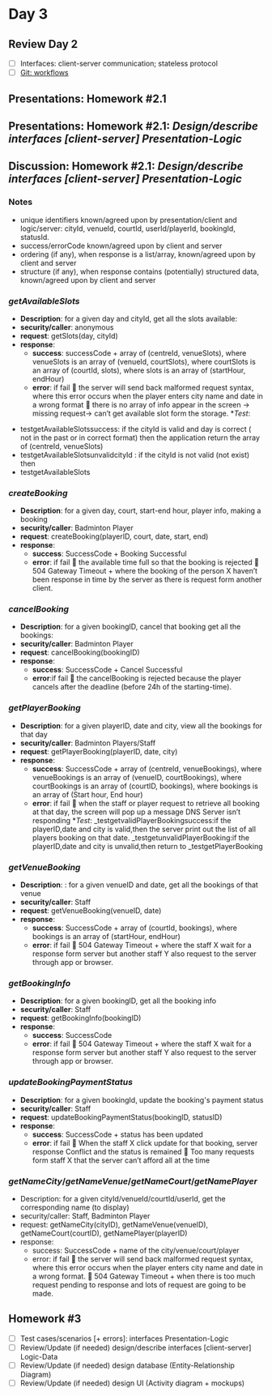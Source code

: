 # Day 3
## Review Day 2
- [ ] Interfaces: client-server communication; stateless protocol
- [ ] [Git: workflows](https://www.atlassian.com/git/tutorials/comparing-workflows)

## Presentations: Homework #2.1
## Presentations: Homework #2.1: _Design/describe interfaces [client-server] Presentation-Logic_

## Discussion: Homework #2.1: _Design/describe interfaces [client-server] Presentation-Logic_

### Notes
* unique identifiers known/agreed upon by presentation/client and 
logic/server: cityId, venueId, courtId, userId/playerId, bookingId, statusId.
* success/errorCode known/agreed upon by client and server
* ordering (if any), when response is a list/array, known/agreed upon by client and server
* structure (if any), when response contains (potentially) structured data,
known/agreed upon by client and server
### _getAvailableSlots_
* __Description__: for a given day and cityId, get all the slots available:
* __security/caller__: anonymous
* __request__: getSlots(day, cityId)
* __response__: 
  * __success__: successCode + array of (centreId, venueSlots), where
venueSlots is an array of (venueId, courtSlots), where
courtSlots is an array of (courtId, slots), where
slots is an array of (startHour, endHour)
  * __error__: if fail
	 the server will send back malformed request syntax, where this error occurs when the player enters city name and date in a wrong format 
	 there is no array of info appear in the screen -> missing request-> can’t get available slot form the storage.
*_Test_:
- testgetAvailableSlotssuccess: if the cityId is valid and day is correct ( not in the past or in correct format) then the application return the array of (centreId, venueSlots)
- testgetAvailableSlotsunvalidcityId : if the cityId is not valid (not exist) then 
- testgetAvailableSlots
### _createBooking_
* __Description__: for a given day, court, start-end hour, player info, making a booking
* __security/caller__: Badminton Player
* __request__: createBooking(playerID, court, date, start, end)
* __response__: 
  * __success__: SuccessCode + Booking Successful
  * __error__:  if fail
	 the available time full so that the booking is rejected
	504 Gateway Timeout + where the booking of the person X haven’t been response in time by the server as there is request form another client.

### _cancelBooking_
* __Description__: for a given bookingID, cancel that booking
get all the bookings:
* __security/caller__: Badminton Player
* __request__: cancelBooking(bookingID)
* __response__: 
  * __success__: SuccessCode + Cancel Successful
  * __error__:if fail 
	 the cancelBooking is rejected because the player cancels after the deadline (before 24h of the starting-time).

### _getPlayerBooking_
* __Description__: for a given playerID, date and city, view all the bookings for that day
* __security/caller__: Badminton Players/Staff
* __request__: getPlayerBooking(playerID, date, city)
* __response__: 
  * __success__: SuccessCode + array of (centreId, venueBookings), where venueBookings is an array of (venueID, courtBookings), where courtBookings is an array of (courtID, bookings), where bookings is an array of (Start hour, End hour)
  * __error__:  if fail
	 when the staff or player request to retrieve all booking at that day, the screen will pop up a message DNS Server isn’t responding
*_Test_:
_testgetvalidPlayerBookingsuccess:if the playerID,date and city is valid,then the server print out the list of all players booking on that date.
_testgetunvalidPlayerBooking:if the playerID,date and city is unvalid,then return to 
_testgetPlayerBooking

### _getVenueBooking_
* __Description__: : for a given venueID and date, get all the bookings of that venue
* __security/caller__: Staff
* __request__: getVenueBooking(venueID, date)
* __response__: 
  * __success__: SuccessCode + array of (courtId, bookings), where bookings is an array of (startHour, endHour)
  * __error__: if fail
	504 Gateway Timeout + where the staff X wait for a response form server but another staff Y also request to the server through app or browser.

### _getBookingInfo_
* __Description__: for a given bookingID, get all the booking info
* __security/caller__: Staff
* __request__: getBookingInfo(bookingID)
* __response__: 
  * __success__: SuccessCode
  * __error__: if fail
	504 Gateway Timeout + where the staff X wait for a response form server but another staff Y also request to the server through app or browser.

### _updateBookingPaymentStatus_
* __Description__: for a given bookingId, update the booking's 
payment status
* __security/caller__: Staff
* __request__: updateBookingPaymentStatus(bookingID, statusID)
* __response__: 
  * __success__: SuccessCode + status has been updated
  * __error__: if fail
	When the staff X click update for that booking, server response Conflict and the status is remained
	Too many requests form staff X that the server can’t afford all at the time

### _getNameCity_/_getNameVenue_/_getNameCourt_/_getNamePlayer_
* Description: for a given cityId/venueId/courtId/userId, get the corresponding name (to display)
* security/caller: Staff, Badminton Player
* request: getNameCity(cityID), getNameVenue(venueID), getNameCourt(courtID), getNamePlayer(playerID)
* response: 
  * success: SuccessCode + name of the city/venue/court/player
  * error: if fail
	the server will send back malformed request syntax, where this error occurs when the player enters city name and date in a wrong format.
	504 Gateway Timeout + when there is too much request pending to response and lots of request are going to be made.

## Homework #3
- [ ] Test cases/scenarios [+ errors]: interfaces Presentation-Logic
- [ ] Review/Update (if needed) design/describe interfaces [client-server] 
Logic-Data 
- [ ] Review/Update (if needed) design database (Entity-Relationship Diagram)
- [ ] Review/Update (if needed) design UI (Activity diagram + mockups)
